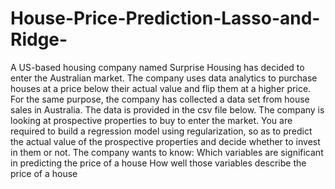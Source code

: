 # House-Price-Prediction-Lasso-and-Ridge-
A US-based housing company named Surprise Housing has decided to enter the Australian market. The company uses data analytics to purchase houses at a price below their actual value and flip them at a higher price. For the same purpose, the company has collected a data set from house sales in Australia. The data is provided in the csv file below.     The company is looking at prospective properties to buy to enter the market.  You are required to build a regression model using regularization, so as to predict the actual value of the prospective properties and decide whether to invest in them or not.     The company wants to know:  Which variables are significant in predicting the price of a house  How well those variables describe the price of a house
